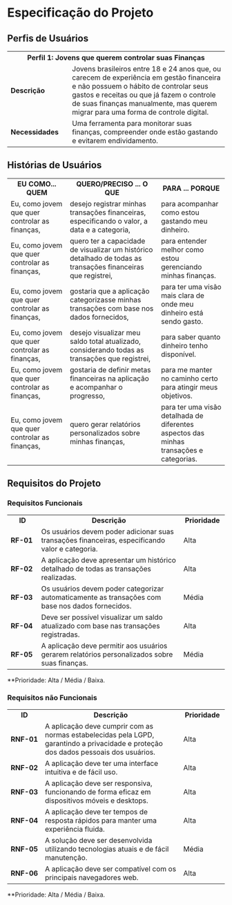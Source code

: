 # Especificação do Projeto

## Perfis de Usuários

<table>
<tbody>
<tr align=center>
<th colspan="2">Perfil 1: Jovens que querem controlar suas Finanças</th>
</tr>
<tr>
<td width="150px"><b>Descrição</b></td>
<td width="700px">Jovens brasileiros entre 18 e 24 anos que, ou carecem de experiência em gestão financeira e não possuem o hábito de controlar seus gastos e receitas ou que já fazem o controle de suas finanças manualmente, mas querem migrar para uma forma de controle digital.</td>
</tr>
<tr>
<td><b>Necessidades</b></td>
<td>Uma ferramenta para monitorar suas finanças, compreender onde estão gastando e evitarem endividamento.</td>
</tr>
</tbody>
</table>


## Histórias de Usuários

<table>
<tbody>
<tr align=center>
<td width="250px"><b>EU COMO... QUEM</b></td>
<td width="350px"><b>QUERO/PRECISO ... O QUE</b></td>
<td width="250px"><b>PARA ... PORQUE</b></td>
</tr>
<tr>
<td>Eu, como jovem que quer controlar as finanças,</td>
<td>desejo registrar minhas transações financeiras, especificando o valor, a data e a categoria,</td>
<td>para acompanhar como estou gastando meu dinheiro.</td>
</tr>
<tr>
<td>Eu, como jovem que quer controlar as finanças,</td>
<td>quero ter a capacidade de visualizar um histórico detalhado de todas as transações financeiras que registrei,</td>
<td>para entender melhor como estou gerenciando minhas finanças.</td>
</tr>
<tr>
<td>Eu, como jovem que quer controlar as finanças,</td>
<td>gostaria que a aplicação categorizasse minhas transações com base nos dados fornecidos,</td>
<td>para ter uma visão mais clara de onde meu dinheiro está sendo gasto.</td>
</tr>
<tr>
<td>Eu, como jovem que quer controlar as finanças,</td>
<td>desejo visualizar meu saldo total atualizado, considerando todas as transações que registrei,</td>
<td>para saber quanto dinheiro tenho disponível.</td>
</tr>
<tr>
<td>Eu, como jovem que quer controlar as finanças,</td>
<td>gostaria de definir metas financeiras na aplicação e acompanhar o progresso,</td>
<td>para me manter no caminho certo para atingir meus objetivos.</td>
</tr>
<tr>
<td>Eu, como jovem que quer controlar as finanças,</td>
<td>quero gerar relatórios personalizados sobre minhas finanças,</td>
<td>para ter uma visão detalhada de diferentes aspectos das minhas transações e categorias.</td>
</tr>
</tbody>
</table>


## Requisitos do Projeto

### Requisitos Funcionais

<table>
<tbody>
<tr align=center>
<td width="100px"><b>ID</b></td>
<td width="650px"><b>Descrição</b></td>
<td width="100px"><b>Prioridade</b></td>
</tr>
<tr>
<td><b>RF-01</b></td>
<td>Os usuários devem poder adicionar suas transações financeiras, especificando valor e categoria.</td>
<td>Alta</td>
</tr>
<tr>
<td><b>RF-02</b></td>
<td>A aplicação deve apresentar um histórico detalhado de todas as transações realizadas.</td>
<td>Alta</td>
</tr>
<tr>
<td><b>RF-03</b></td>
<td>Os usuários devem poder categorizar automaticamente as transações com base nos dados fornecidos.</td>
<td>Média</td>
</tr>
<tr>
<td><b>RF-04</b></td>
<td>Deve ser possível visualizar um saldo atualizado com base nas transações registradas.</td>
<td>Alta</td>
</tr>
<tr>
<td><b>RF-05</b></td>
<td>A aplicação deve permitir aos usuários gerarem relatórios personalizados sobre suas finanças.</td>
<td>Média</td>
</tr>
</tbody>
</table>

**Prioridade: Alta / Média / Baixa. 


### Requisitos não Funcionais

<table>
<tbody>
<tr align=center>
<td width="100px"><b>ID</b></td>
<td width="650px"><b>Descrição</b></td>
<td width="100px"><b>Prioridade</b></td>
</tr>
<tr>
<td><b>RNF-01</b></td>
<td>A aplicação deve cumprir com as normas estabelecidas pela LGPD, garantindo a privacidade e proteção dos dados pessoais dos usuários.</td>
<td>Alta</td>
</tr>
<tr>
<td><b>RNF-02</b></td>
<td>A aplicação deve ter uma interface intuitiva e de fácil uso.</td>
<td>Alta</td>
</tr>
<tr>
<td><b>RNF-03</b></td>
<td>A aplicação deve ser responsiva, funcionando de forma eficaz em dispositivos móveis e desktops.</td>
<td>Alta</td>
</tr>
<tr>
<td><b>RNF-04</b></td>
<td>A aplicação deve ter tempos de resposta rápidos para manter uma experiência fluida.</td>
<td>Alta</td>
</tr>
<tr>
<td><b>RNF-05</b></td>
<td>A solução deve ser desenvolvida utilizando tecnologias atuais e de fácil manutenção.</td>
<td>Média</td>
</tr>
<tr>
<td><b>RNF-06</b></td>
<td>A aplicação deve ser compatível com os principais navegadores web.</td>
<td>Alta</td>
</tr>
</tbody>
</table>

**Prioridade: Alta / Média / Baixa.
